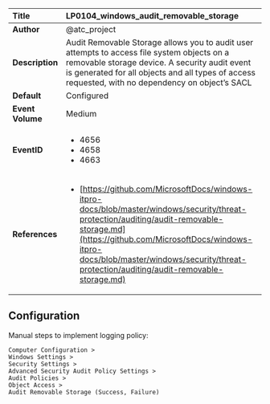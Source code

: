 | Title            | LP0104_windows_audit_removable_storage                                                                     |
|:-----------------|:--------------------------------------------------------------------------------|
| **Author**       | @atc_project                                                                      |
| **Description**  | Audit Removable Storage allows you to audit user attempts to access file  system objects on a removable storage device. A security audit event is  generated for all objects and all types of access requested, with no  dependency on object’s SACL                                                               |
| **Default**      | Configured                                                                   |
| **Event Volume** | Medium                                                                    |
| **EventID**      | <ul><li>4656</li><li>4658</li><li>4663</li></ul>         |
| **References**   | <ul><li>[https://github.com/MicrosoftDocs/windows-itpro-docs/blob/master/windows/security/threat-protection/auditing/audit-removable-storage.md](https://github.com/MicrosoftDocs/windows-itpro-docs/blob/master/windows/security/threat-protection/auditing/audit-removable-storage.md)</li></ul> |



## Configuration

Manual steps to implement logging policy:

```
Computer Configuration >
Windows Settings >
Security Settings >
Advanced Security Audit Policy Settings >
Audit Policies >
Object Access >
Audit Removable Storage (Success, Failure)
```


